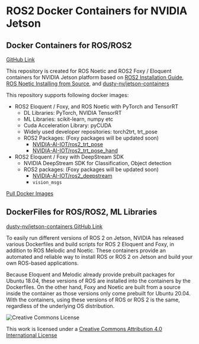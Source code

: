 # ROS2 Docker Containers for NVIDIA Jetson

## Docker Containers for ROS/ROS2 
[GitHub Link](https://github.com/NVIDIA-AI-IOT/ros2_jetson/tree/main/docker)

This repository is created for ROS Noetic and ROS2 Foxy / Eloquent containers for NVIDIA Jetson platform based on [ROS2 Installation Guide](https://index.ros.org/doc/ros2/Installation/), [ROS Noetic Installing from Source](http://wiki.ros.org/noetic/Installation/Source), and [dusty-nv/jetson-containers](https://github.com/dusty-nv/jetson-containers)

This repository supports following docker images:

- ROS2 Eloquent / Foxy, and ROS Noetic with PyTorch and TensorRT <br/>
     - DL Libraries: PyTorch, NVIDIA TensorRT  <br/>
     - ML Libraries: scikit-learn, numpy etc  <br/>
     - Cuda Acceleration Library: pyCUDA <br/>
     - Widely used developer repositories: torch2trt, trt_pose
     - ROS2 Packages: (Foxy packages will be updated soon)
        - [NVIDIA-AI-IOT/ros2_trt_pose](https://github.com/NVIDIA-AI-IOT/ros2_trt_pose) <br/>
        - [NVIDIA-AI-IOT/ros2_trt_pose_hand](https://github.com/NVIDIA-AI-IOT/ros2_trt_pose_hand) <br/>
- ROS2 Eloquent / Foxy with DeepStream SDK <br/>
     - NVIDIA DeepStream SDK for Classification, Object detection <br/>
     - ROS2 packages: (Foxy packages will be updated soon)
        - [NVIDIA-AI-IOT/ros2_deepstream](https://github.com/NVIDIA-AI-IOT/ros2_deepstream) <br/>
        - ```vision_msgs```

[Pull Docker Images](https://github.com/NVIDIA-AI-IOT/ros2_jetson/tree/main/docker#pull-docker-images-from-docker-hub-follow)

## DockerFiles for ROS/ROS2, ML Libraries

[dusty-nv/jetson-containers GitHub Link](https://github.com/dusty-nv/jetson-containers)

To easily run different versions of ROS 2 on Jetson, NVIDIA has released various Dockerfiles and build scripts for ROS 2 Eloquent and Foxy, in addition to ROS Melodic and Noetic. These containers provide an automated and reliable way to install ROS or ROS 2 on Jetson and build your own ROS-based applications.

Because Eloquent and Melodic already provide prebuilt packages for Ubuntu 18.04, these versions of ROS are installed into the containers by the Dockerfiles. On the other hand, Foxy and Noetic are built from a source inside the container as those versions only come prebuilt for Ubuntu 20.04. With the containers, using these versions of ROS or ROS 2 is the same, regardless of the underlying OS distribution.

![Creative Commons License](https://i.creativecommons.org/l/by/4.0/88x31.png)

This work is licensed under a [Creative Commons Attribution 4.0 International License](http://creativecommons.org/licenses/by/4.0/)

